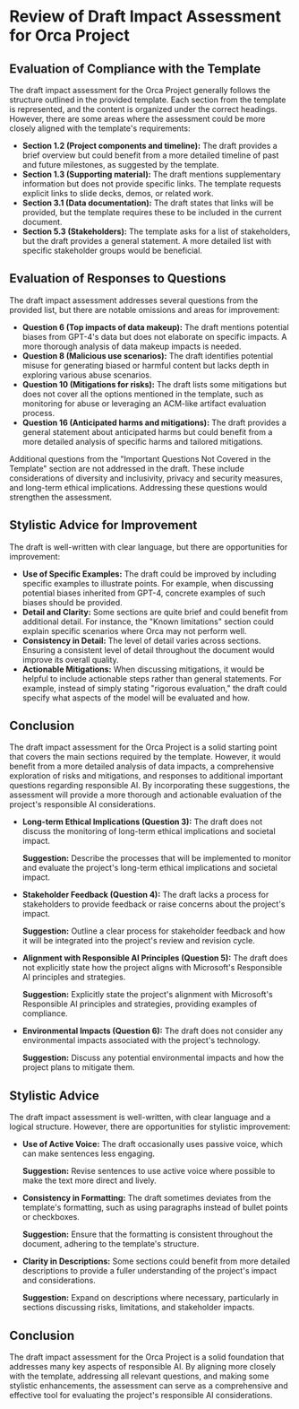 # Review of Draft Impact Assessment for Orca Project

## Evaluation of Compliance with the Template

The draft impact assessment for the Orca Project generally follows the structure outlined in the provided template. Each section from the template is represented, and the content is organized under the correct headings. However, there are some areas where the assessment could be more closely aligned with the template's requirements:

- **Section 1.2 (Project components and timeline):** The draft provides a brief overview but could benefit from a more detailed timeline of past and future milestones, as suggested by the template.
- **Section 1.3 (Supporting material):** The draft mentions supplementary information but does not provide specific links. The template requests explicit links to slide decks, demos, or related work.
- **Section 3.1 (Data documentation):** The draft states that links will be provided, but the template requires these to be included in the current document.
- **Section 5.3 (Stakeholders):** The template asks for a list of stakeholders, but the draft provides a general statement. A more detailed list with specific stakeholder groups would be beneficial.

## Evaluation of Responses to Questions

The draft impact assessment addresses several questions from the provided list, but there are notable omissions and areas for improvement:

- **Question 6 (Top impacts of data makeup):** The draft mentions potential biases from GPT-4's data but does not elaborate on specific impacts. A more thorough analysis of data makeup impacts is needed.
- **Question 8 (Malicious use scenarios):** The draft identifies potential misuse for generating biased or harmful content but lacks depth in exploring various abuse scenarios.
- **Question 10 (Mitigations for risks):** The draft lists some mitigations but does not cover all the options mentioned in the template, such as monitoring for abuse or leveraging an ACM-like artifact evaluation process.
- **Question 16 (Anticipated harms and mitigations):** The draft provides a general statement about anticipated harms but could benefit from a more detailed analysis of specific harms and tailored mitigations.

Additional questions from the "Important Questions Not Covered in the Template" section are not addressed in the draft. These include considerations of diversity and inclusivity, privacy and security measures, and long-term ethical implications. Addressing these questions would strengthen the assessment.

## Stylistic Advice for Improvement

The draft is well-written with clear language, but there are opportunities for improvement:

- **Use of Specific Examples:** The draft could be improved by including specific examples to illustrate points. For example, when discussing potential biases inherited from GPT-4, concrete examples of such biases should be provided.
- **Detail and Clarity:** Some sections are quite brief and could benefit from additional detail. For instance, the "Known limitations" section could explain specific scenarios where Orca may not perform well.
- **Consistency in Detail:** The level of detail varies across sections. Ensuring a consistent level of detail throughout the document would improve its overall quality.
- **Actionable Mitigations:** When discussing mitigations, it would be helpful to include actionable steps rather than general statements. For example, instead of simply stating "rigorous evaluation," the draft could specify what aspects of the model will be evaluated and how.

## Conclusion

The draft impact assessment for the Orca Project is a solid starting point that covers the main sections required by the template. However, it would benefit from a more detailed analysis of data impacts, a comprehensive exploration of risks and mitigations, and responses to additional important questions regarding responsible AI. By incorporating these suggestions, the assessment will provide a more thorough and actionable evaluation of the project's responsible AI considerations.
- **Long-term Ethical Implications (Question 3):** The draft does not discuss the monitoring of long-term ethical implications and societal impact.

  **Suggestion:** Describe the processes that will be implemented to monitor and evaluate the project's long-term ethical implications and societal impact.

- **Stakeholder Feedback (Question 4):** The draft lacks a process for stakeholders to provide feedback or raise concerns about the project's impact.

  **Suggestion:** Outline a clear process for stakeholder feedback and how it will be integrated into the project's review and revision cycle.

- **Alignment with Responsible AI Principles (Question 5):** The draft does not explicitly state how the project aligns with Microsoft's Responsible AI principles and strategies.

  **Suggestion:** Explicitly state the project's alignment with Microsoft's Responsible AI principles and strategies, providing examples of compliance.

- **Environmental Impacts (Question 6):** The draft does not consider any environmental impacts associated with the project's technology.

  **Suggestion:** Discuss any potential environmental impacts and how the project plans to mitigate them.

## Stylistic Advice

The draft impact assessment is well-written, with clear language and a logical structure. However, there are opportunities for stylistic improvement:

- **Use of Active Voice:** The draft occasionally uses passive voice, which can make sentences less engaging.

  **Suggestion:** Revise sentences to use active voice where possible to make the text more direct and lively.

- **Consistency in Formatting:** The draft sometimes deviates from the template's formatting, such as using paragraphs instead of bullet points or checkboxes.

  **Suggestion:** Ensure that the formatting is consistent throughout the document, adhering to the template's structure.

- **Clarity in Descriptions:** Some sections could benefit from more detailed descriptions to provide a fuller understanding of the project's impact and considerations.

  **Suggestion:** Expand on descriptions where necessary, particularly in sections discussing risks, limitations, and stakeholder impacts.

## Conclusion

The draft impact assessment for the Orca Project is a solid foundation that addresses many key aspects of responsible AI. By aligning more closely with the template, addressing all relevant questions, and making some stylistic enhancements, the assessment can serve as a comprehensive and effective tool for evaluating the project's responsible AI considerations.
